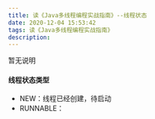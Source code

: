 ```yaml
---
title: 读《Java多线程编程实战指南》--线程状态
date: 2020-12-04 15:53:42
tags: 读《Java多线程编程实战指南》
description:
---
```


暂无说明

<!-- more -->

#### 线程状态类型

- NEW：线程已经创建，待启动
- RUNNABLE：

